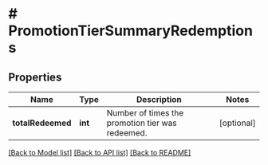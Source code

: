 # # PromotionTierSummaryRedemptions

## Properties

Name | Type | Description | Notes
------------ | ------------- | ------------- | -------------
**totalRedeemed** | **int** | Number of times the promotion tier was redeemed. | [optional]

[[Back to Model list]](../../README.md#models) [[Back to API list]](../../README.md#endpoints) [[Back to README]](../../README.md)
